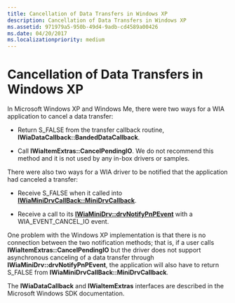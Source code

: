```yaml
---
title: Cancellation of Data Transfers in Windows XP
description: Cancellation of Data Transfers in Windows XP
ms.assetid: 971979a5-950b-49d4-9adb-cd4589a00426
ms.date: 04/20/2017
ms.localizationpriority: medium
---
```


# Cancellation of Data Transfers in Windows XP


In Microsoft Windows XP and Windows Me, there were two ways for a WIA application to cancel a data transfer:

-   Return S\_FALSE from the transfer callback routine, **IWiaDataCallback::BandedDataCallback**.

-   Call **IWiaItemExtras::CancelPendingIO**. We do not recommend this method and it is not used by any in-box drivers or samples.

There were also two ways for a WIA driver to be notified that the application had canceled a transfer:

-   Receive S\_FALSE when it called into [**IWiaMiniDrvCallBack::MiniDrvCallback**](https://docs.microsoft.com/windows-hardware/drivers/ddi/content/wiamindr_lh/nf-wiamindr_lh-iwiaminidrvcallback-minidrvcallback).

-   Receive a call to its [**IWiaMiniDrv::drvNotifyPnPEvent**](https://docs.microsoft.com/windows-hardware/drivers/ddi/content/wiamindr_lh/nf-wiamindr_lh-iwiaminidrv-drvnotifypnpevent) with a WIA\_EVENT\_CANCEL\_IO event.

One problem with the Windows XP implementation is that there is no connection between the two notification methods; that is, if a user calls **IWiaItemExtras::CancelPendingIO** but the driver does not support asynchronous canceling of a data transfer through **IWiaMiniDrv::drvNotifyPnPEvent**, the application will also have to return S\_FALSE from **IWiaMiniDrvCallBack::MiniDrvCallback**<em>.</em>

The **IWiaDataCallback** and **IWiaItemExtras** interfaces are described in the Microsoft Windows SDK documentation.

 

 




